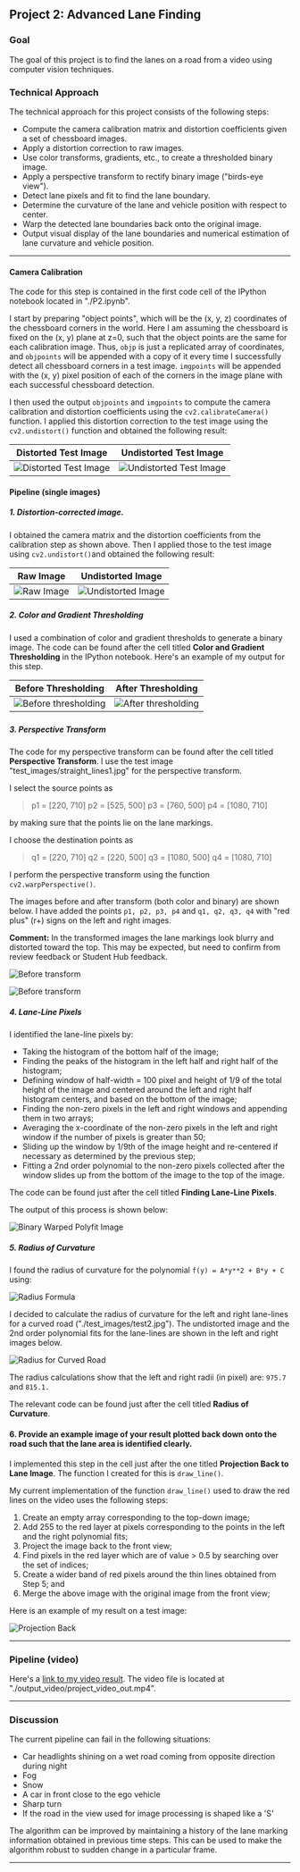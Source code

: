 ## Project 2: Advanced Lane Finding

### Goal

The goal of this project is to find the lanes on a road from a video using computer vision techniques.

### Technical Approach

The technical approach for this project consists of the following steps:

* Compute the camera calibration matrix and distortion coefficients given a set of chessboard images.
* Apply a distortion correction to raw images.
* Use color transforms, gradients, etc., to create a thresholded binary image.
* Apply a perspective transform to rectify binary image ("birds-eye view").
* Detect lane pixels and fit to find the lane boundary.
* Determine the curvature of the lane and vehicle position with respect to center.
* Warp the detected lane boundaries back onto the original image.
* Output visual display of the lane boundaries and numerical estimation of lane curvature and vehicle position.

---

#### Camera Calibration

The code for this step is contained in the first code cell of the IPython notebook located in "./P2.ipynb".  

I start by preparing "object points", which will be the (x, y, z) coordinates of the chessboard corners in the world. Here I am assuming the chessboard is fixed on the (x, y) plane at z=0, such that the object points are the same for each calibration image.  Thus, `objp` is just a replicated array of coordinates, and `objpoints` will be appended with a copy of it every time I successfully detect all chessboard corners in a test image.  `imgpoints` will be appended with the (x, y) pixel position of each of the corners in the image plane with each successful chessboard detection.  

I then used the output `objpoints` and `imgpoints` to compute the camera calibration and distortion coefficients using the `cv2.calibrateCamera()` function.  I applied this distortion correction to the test image using the `cv2.undistort()` function and obtained the following result: 

|                    Distorted Test Image                     |                   Undistorted Test Image                    |
| :---------------------------------------------------------: | :---------------------------------------------------------: |
| ![Distorted Test Image](./camera_cal/test/calibration1.jpg) | ![Undistorted Test Image](./camera_cal/test/calibrated.jpg) |



#### Pipeline (single images)

##### 1. Distortion-corrected image.

I obtained the camera matrix and the distortion coefficients from the calibration step as shown above. Then I applied those to the test image using `cv2.undistort()`and obtained the following result:

|                    Raw Image                    |                      Undistorted Image                       |
| :---------------------------------------------: | :----------------------------------------------------------: |
| ![Raw Image](./test_images/straight_lines1.jpg) | ![Undistorted Image](./test_images/straight_lines1_undist.jpg) |

##### 2. Color and Gradient Thresholding

I used a combination of color and gradient thresholds to generate a binary image.  The code can be found after the cell titled **Color and Gradient Thresholding** in the IPython notebook.  Here's an example of my output for this step.



|                     Before Thresholding                      |                      After Thresholding                      |
| :----------------------------------------------------------: | :----------------------------------------------------------: |
| ![Before thresholding](./output_images/image_unwarped_color.jpg) | ![After thresholding](./output_images/image_unwarped_binary.jpg) |

##### 

##### 3. Perspective Transform

The code for my perspective transform can be found after the cell titled **Perspective Transform**. I use the test image "test_images/straight_lines1.jpg" for the perspective transform. 

I select the source points as

> p1 = [220, 710]
> p2 = [525, 500]
> p3 = [760, 500]
> p4 = [1080, 710]

by making sure that the points lie on the lane markings.

I choose the destination points as

> q1 = [220, 710]
> q2 = [220, 500]
> q3 = [1080, 500]
> q4 = [1080, 710]

I perform the perspective transform using the function `cv2.warpPerspective()`.

The images before and after transform (both color and binary) are shown below. I have added the points `p1, p2, p3, p4` and `q1, q2, q3, q4` with "red plus" (r+) signs on the left and right images.

**Comment:** In the transformed images the lane markings look blurry and distorted toward the top. This may be expected, but need to confirm from review feedback or Student Hub feedback. 



![Before transform](./output_images/transform_color.png)



![Before transform](./output_images/transform_binary.png)



##### 4. Lane-Line Pixels

I identified the lane-line pixels by:

- Taking the histogram of the bottom half of the image;
- Finding the peaks of the histogram in the left half and right half of the histogram;
- Defining window of half-width = 100 pixel and height of 1/9 of the total height of the image and centered around the left and right half histogram centers, and based on the bottom of the image; 
- Finding the non-zero pixels in the left and right windows and appending them in two arrays;
- Averaging the x-coordinate of the non-zero pixels in the left and right window if the number of pixels is greater than 50;
- Sliding up the window by 1/9th of the image height and re-centered if necessary as determined by the previous step;
- Fitting a 2nd order polynomial to the non-zero pixels collected after the window slides up from the bottom of the image to the top of the image. 

The code can be found just after the cell titled **Finding Lane-Line Pixels**.

The output of this process is shown below:

![Binary Warped Polyfit Image](./output_images/binary_warped_polyfit.png)



##### 5. Radius of Curvature

I found the radius of curvature for the polynomial `f(y) = A*y**2 + B*y + C ` using:

![Radius Formula](./misc_images/RadiusFormula.png)

I decided to calculate the radius of curvature for the left and right lane-lines for a curved road ("./test_images/test2.jpg"). The undistorted image and the 2nd order polynomial fits for the lane-lines are shown in the left and right images below.

![Radius for Curved Road](./output_images/binary_warped_polyfit_curvedroad.png)

The radius calculations show that the left and right radii (in pixel) are: `975.7` and `815.1.`

The relevant code can be found just after the cell titled **Radius of Curvature**.



#### 6. Provide an example image of your result plotted back down onto the road such that the lane area is identified clearly.

I implemented this step in the cell just after the one titled **Projection Back to Lane Image**. The function I created for this is `draw_line()`.  

My current implementation of the function `draw_line()` used to draw the red lines on the video uses the following steps:

1. Create an empty array corresponding to the top-down image;
2. Add 255 to the red layer at pixels corresponding to the points in the left and the right polynomial fits;
3. Project the image back to the front view;
4. Find pixels in the red layer which are of value > 0.5 by searching over the set of indices;
5. Create a wider band of red pixels around the thin lines obtained from Step 5; and
6. Merge the above image with the original image from the front view;

Here is an example of my result on a test image:

![Projection Back](./output_images/projection_back.png)

---

### Pipeline (video)

Here's a [link to my video result](./output_video/project_video_out.mp4). The video file is located at "./output_video/project_video_out.mp4".



---

### Discussion

The current pipeline can fail in the following situations:

- Car headlights shining on a wet road coming from opposite direction during night
- Fog
- Snow
- A car in front close to the ego vehicle
- Sharp turn
- If the road in the view used for image processing is shaped like a 'S'



The algorithm can be improved by maintaining a history of the lane marking information obtained in previous time steps. This can be used to make the algorithm robust to sudden change in a particular frame. 

---



 

